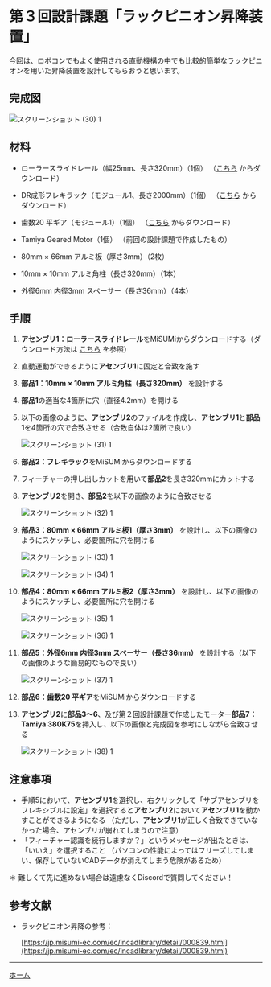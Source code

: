 # 第３回設計課題「ラックピニオン昇降装置」

今回は、ロボコンでもよく使用される直動機構の中でも比較的簡単なラックピニオンを用いた昇降装置を設計してもらおうと思います。

## 完成図
![スクリーンショット (30) 1](./img/%E3%82%B9%E3%82%AF%E3%83%AA%E3%83%BC%E3%83%B3%E3%82%B7%E3%83%A7%E3%83%83%E3%83%88%20(30)%201.png)

## 材料
* ローラースライドレール（幅25mm、長さ320mm）（1個）
（[こちら](https://jp.misumi-ec.com/vona2/detail/110300067840/?PNSearch=RSR25-320&HissuCode=RSR25-320&searchFlow=suggest2products&Keyword=RSR25-320&list=SuggestPreview) からダウンロード）

* DR成形フレキラック（モジュール1、長さ2000mm）（1個）
（[こちら](https://jp.misumi-ec.com/vona2/detail/221004937839/?HissuCode=DR1-2000) からダウンロード）

* 歯数20 平ギア（モジュール1）（1個）
（[こちら](https://jp.misumi-ec.com/vona2/detail/221004936827/?HissuCode=SS1-20B) からダウンロード）

* Tamiya Geared Motor（1個）
（前回の設計課題で作成したもの）

* 80mm × 66mm アルミ板（厚さ3mm）（2枚）

* 10mm × 10mm アルミ角柱（長さ320mm）（1本）

* 外径6mm 内径3mm スペーサー（長さ36mm）（4本）

## 手順
1. **アセンブリ1：ローラースライドレール**をMiSUMiからダウンロードする（ダウンロード方法は [こちら](/download_cad.md) を参照）

2. 直動運動ができるように**アセンブリ1**に固定と合致を施す

3. **部品1：10mm × 10mm アルミ角柱（長さ320mm）** を設計する

4. **部品1**の適当な4箇所に穴（直径4.2mm）を開ける

5. 以下の画像のように、**アセンブリ2**のファイルを作成し、**アセンブリ1**と**部品1**を4箇所の穴で合致させる（合致自体は2箇所で良い）

    ![スクリーンショット (31) 1](./img/%E3%82%B9%E3%82%AF%E3%83%AA%E3%83%BC%E3%83%B3%E3%82%B7%E3%83%A7%E3%83%83%E3%83%88%20(31)%201.png)

6. **部品2：フレキラック**をMiSUMiからダウンロードする

7. フィーチャーの押し出しカットを用いて**部品2**を長さ320mmにカットする

8. **アセンブリ2**を開き、**部品2**を以下の画像のように合致させる

    ![スクリーンショット (32) 1](./img/%E3%82%B9%E3%82%AF%E3%83%AA%E3%83%BC%E3%83%B3%E3%82%B7%E3%83%A7%E3%83%83%E3%83%88%20(32)%201.png)

9. **部品3：80mm × 66mm アルミ板1（厚さ3mm）** を設計し、以下の画像のようにスケッチし、必要箇所に穴を開ける

    ![スクリーンショット (33) 1](./img/%E3%82%B9%E3%82%AF%E3%83%AA%E3%83%BC%E3%83%B3%E3%82%B7%E3%83%A7%E3%83%83%E3%83%88%20(33)%201.jpeg)


    ![スクリーンショット (34) 1](./img/%E3%82%B9%E3%82%AF%E3%83%AA%E3%83%BC%E3%83%B3%E3%82%B7%E3%83%A7%E3%83%83%E3%83%88%20(34)%201.png)

10. **部品4：80mm × 66mm アルミ板2（厚さ3mm）** を設計し、以下の画像のようにスケッチし、必要箇所に穴を開ける

    ![スクリーンショット (35) 1](./img/%E3%82%B9%E3%82%AF%E3%83%AA%E3%83%BC%E3%83%B3%E3%82%B7%E3%83%A7%E3%83%83%E3%83%88%20(35)%201.jpeg)


    ![スクリーンショット (36) 1](./img/%E3%82%B9%E3%82%AF%E3%83%AA%E3%83%BC%E3%83%B3%E3%82%B7%E3%83%A7%E3%83%83%E3%83%88%20(36)%201.png)


11. **部品5：外径6mm 内径3mm スペーサー（長さ36mm）** を設計する（以下の画像のような簡易的なもので良い）

    ![スクリーンショット (37) 1](./img/%E3%82%B9%E3%82%AF%E3%83%AA%E3%83%BC%E3%83%B3%E3%82%B7%E3%83%A7%E3%83%83%E3%83%88%20(37)%201.png)

12. **部品6：歯数20 平ギア**をMiSUMiからダウンロードする

13. **アセンブリ2**に**部品3〜6**、及び第２回設計課題で作成したモーター**部品7：Tamiya 380K75**を挿入し、以下の画像と完成図を参考にしながら合致させる

    ![スクリーンショット (38) 1](./img/%E3%82%B9%E3%82%AF%E3%83%AA%E3%83%BC%E3%83%B3%E3%82%B7%E3%83%A7%E3%83%83%E3%83%88%20(38)%201.png)

## 注意事項
* 手順5において、**アセンブリ1**を選択し、右クリックして「サブアセンブリをフレキシブルに設定」を選択すると**アセンブリ2**において**アセンブリ1**を動かすことができるようになる
（ただし、**アセンブリ1**が正しく合致できていなかった場合、アセンブリが崩れてしまうので注意）
* 「フィーチャー認識を続行しますか？」というメッセージが出たときは、「いいえ」を選択すること
（パソコンの性能によってはフリーズしてしまい、保存していないCADデータが消えてしまう危険があるため）

＊ 難しくて先に進めない場合は遠慮なくDiscordで質問してください！

## 参考文献
* ラックピニオン昇降の参考：

    [https://jp.misumi-ec.com/ec/incadlibrary/detail/000839.html](https://jp.misumi-ec.com/ec/incadlibrary/detail/000839.html)

---

[ホーム](index.md)